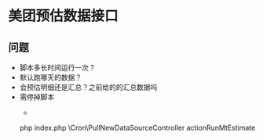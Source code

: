 # 美团预估数据接口
## 问题
- 脚本多长时间运行一次？
- 默认跑哪天的数据？
- 会预估明细还是汇总？之前给的的汇总数据吗
- 需停掉脚本
    - ``` 
     php index.php \Cron\\PullNewDataSourceController actionRunMtEstimate
     ```